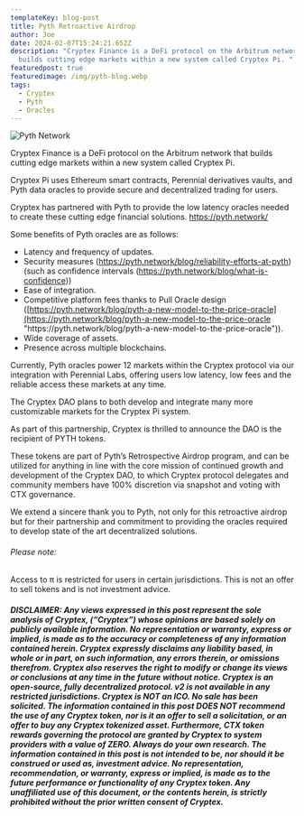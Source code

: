```yaml
---
templateKey: blog-post
title: Pyth Retroactive Airdrop
author: Joe
date: 2024-02-07T15:24:21.652Z
description: "Cryptex Finance is a DeFi protocol on the Arbitrum network that
  builds cutting edge markets within a new system called Cryptex Pi. "
featuredpost: true
featuredimage: /img/pyth-blog.webp
tags:
  - Cryptex
  - Pyth
  - Oracles
---
```

![Pyth Network](/img/pyth-blog.jpg "Pyth Network")

Cryptex Finance is a DeFi protocol on the Arbitrum network that builds cutting edge markets within a new system called Cryptex Pi.

Cryptex Pi uses Ethereum smart contracts, Perennial derivatives vaults, and Pyth data oracles to provide secure and decentralized trading for users.

Cryptex has partnered with Pyth to provide the low latency oracles needed to create these cutting edge financial solutions. <https://pyth.network/>

Some benefits of Pyth oracles are as follows:

* Latency and frequency of updates.
* Security measures (<https://pyth.network/blog/reliability-efforts-at-pyth>) (such as confidence intervals (<https://pyth.network/blog/what-is-confidence>))
* Ease of integration.
* Competitive platform fees thanks to Pull Oracle design ([https://pyth.network/blog/pyth-a-new-model-to-the-price-oracle](https://pyth.network/blog/pyth-a-new-model-to-the-price-oracle "https\://pyth.network/blog/pyth-a-new-model-to-the-price-oracle")).
* Wide coverage of assets.
* Presence across multiple blockchains.

Currently, Pyth oracles power 12 markets within the Cryptex protocol via our integration with Perennial Labs, offering users low latency, low fees and the reliable access these markets at any time.

The Cryptex DAO plans to both develop and integrate many more customizable markets for the Cryptex Pi system.

As part of this partnership, Cryptex is thrilled to announce the DAO is the recipient of PYTH tokens.

These tokens are part of Pyth’s Retrospective Airdrop program, and can be utilized for anything in line with the core mission of continued growth and development of the Cryptex DAO, to which Cryptex protocol delegates and community members have 100% discretion via snapshot and voting with CTX governance.

We extend a sincere thank you to Pyth, not only for this retroactive airdrop but for their partnership and commitment to providing the oracles required to develop state of the art decentralized solutions.

###### Please note:

Access to π is restricted for users in certain jurisdictions.
This is not an offer to sell tokens and is not investment advice.

###### **DISCLAIMER: Any views expressed in this post represent the sole analysis of Cryptex, (“Cryptex”) whose opinions are based solely on publicly available information. No representation or warranty, express or implied, is made as to the accuracy or completeness of any information contained herein. Cryptex expressly disclaims any liability based, in whole or in part, on such information, any errors therein, or omissions therefrom. Cryptex also reserves the right to modify or change its views or conclusions at any time in the future without notice. Cryptex is an open-source, fully decentralized protocol. v2 is not available in any restricted jurisdictions. Cryptex is NOT an ICO. No sale has been solicited. The information contained in this post DOES NOT recommend the use of any Cryptex token, nor is it an offer to sell a solicitation, or an offer to buy any Cryptex tokenized asset. Furthermore, CTX token rewards governing the protocol are granted by Cryptex to system providers with a value of ZERO. Always do your own research. The information contained in this post is not intended to be, nor should it be construed or used as, investment advice. No representation, recommendation, or warranty, express or implied, is made as to the future performance or functionality of any Cryptex token. Any unaffiliated use of this document, or the contents herein, is strictly prohibited without the prior written consent of Cryptex.**